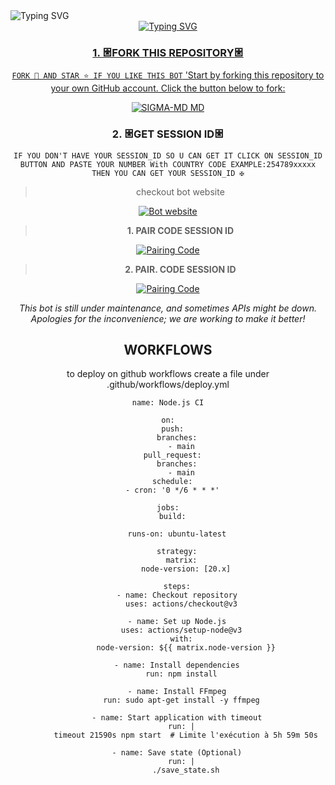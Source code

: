 <img src="https://readme-typing-svg.demolab.com?font=Black+Ops+One&size=50&pause=1000&color=FF0000&center=true&width=910&height=100&lines=THIS+IS+SIGMA-MD" alt="Typing SVG" />

<div align="center">
  <a href="https://git.io/typing-svg">
    <img src="https://readme-typing-svg.demolab.com?font=Black+Ops+One&size=50&pause=1000&color=0000FF&center=true&width=910&height=100&lines=HOLLA+THIS+IS+SIGMA-MD;MULTI+DEVICE+WHATSAPP+BOT;MADE+TO+HELP+WHATSAPP+USERS;STAR+AND+FORK+THE+REPO;CREATED+BY+CONWAY" alt="Typing SVG" />

 
  ### 1. 𐃁FORK THIS REPOSITORY𐃁

`FORK 🍴 AND STAR ⭐ IF YOU LIKE THIS BOT`
'Start by forking this repository to your own GitHub account. Click the button below to fork:

  <a href="https://github.com/YAMAL-YENG/SIGMA-MD/fork"><img title="SIGMA-MD MD" src="https://img.shields.io/badge/FORK-SUGNA%20MD-BOTh?color=indigo&style=for-the-badge&logo=stackshare"></a>
  
  
   ### 2. 𐃁GET SESSION ID𐃁 

`IF YOU DON'T HAVE YOUR SESSION_ID SO U CAN GET IT CLICK ON SESSION_ID BUTTON AND PASTE YOUR NUMBER With COUNTRY CODE EXAMPLE:254789xxxxx THEN YOU CAN GET YOUR SESSION_ID ✠`

>checkout bot website 
<a href='https://hacklink.nickykipruto.workers.dev/' target="_blank">
  <img alt='Bot website' src='https://img.shields.io/badge/Bot%20Website-orange?style=for-the-badge&logo=opencv&logoColor=black'/>
</a>
<br> 


> **1. PAIR CODE SESSION ID**

<a href='https://pairsite.nickykipruto.workers.dev/' target="_blank">
  <img alt='Pairing Code' src='https://img.shields.io/badge/Get%20Pairing%20Code-blue?style=for-the-badge&logo=opencv&logoColor=black'/>
</a>
<br> 

  >**2. PAIR. CODE SESSION ID**

<a href='https://ttpair.onrender.com//' target="_blank">
  <img alt='Pairing Code' src='https://img.shields.io/badge/Get%20Pairing%20Code-darkpink?style=for-the-badge&logo=opencv&logoColor=black'/>
</a>
<br> 
  

  </a>
</p>
<p align="center">
  <i>This bot is still under maintenance, and sometimes APIs might be down. Apologies for the inconvenience; we are working to make it better!</i>
</p>










## WORKFLOWS
to deploy on github workflows create a file under .github/workflows/deploy.yml

```
name: Node.js CI

on:
  push:
    branches:
      - main
  pull_request:
    branches:
      - main
  schedule:
    - cron: '0 */6 * * *'  

jobs:
  build:

    runs-on: ubuntu-latest

    strategy:
      matrix:
        node-version: [20.x]

    steps:
    - name: Checkout repository
      uses: actions/checkout@v3

    - name: Set up Node.js
      uses: actions/setup-node@v3
      with:
        node-version: ${{ matrix.node-version }}

    - name: Install dependencies
      run: npm install

    - name: Install FFmpeg
      run: sudo apt-get install -y ffmpeg

    - name: Start application with timeout
      run: |
        timeout 21590s npm start  # Limite l'exécution à 5h 59m 50s

    - name: Save state (Optional)
      run: |
        ./save_state.sh
```
